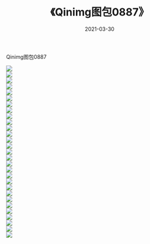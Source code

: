 ﻿---
layout: post
title:  《Qinimg图包0887》
date:   2021-03-30
img: http://imgx.orgx.ga/Qinimg图包/Qinimg图包0887/000.jpg
categories: [美女, 清纯, 唯美]
---

Qinimg图包0887

 ![](http://imgx.orgx.ga/Qinimg图包/Qinimg图包0887/001.jpg) <br>![](http://imgx.orgx.ga/Qinimg图包/Qinimg图包0887/002.jpg) <br>![](http://imgx.orgx.ga/Qinimg图包/Qinimg图包0887/003.jpg) <br>![](http://imgx.orgx.ga/Qinimg图包/Qinimg图包0887/004.jpg) <br>![](http://imgx.orgx.ga/Qinimg图包/Qinimg图包0887/005.jpg) <br>![](http://imgx.orgx.ga/Qinimg图包/Qinimg图包0887/006.jpg) <br>![](http://imgx.orgx.ga/Qinimg图包/Qinimg图包0887/007.jpg) <br>![](http://imgx.orgx.ga/Qinimg图包/Qinimg图包0887/008.jpg) <br>![](http://imgx.orgx.ga/Qinimg图包/Qinimg图包0887/009.jpg) <br>![](http://imgx.orgx.ga/Qinimg图包/Qinimg图包0887/010.jpg) <br>![](http://imgx.orgx.ga/Qinimg图包/Qinimg图包0887/011.jpg) <br>![](http://imgx.orgx.ga/Qinimg图包/Qinimg图包0887/012.jpg) <br>![](http://imgx.orgx.ga/Qinimg图包/Qinimg图包0887/013.jpg) <br>![](http://imgx.orgx.ga/Qinimg图包/Qinimg图包0887/014.jpg) <br>![](http://imgx.orgx.ga/Qinimg图包/Qinimg图包0887/015.jpg) <br>![](http://imgx.orgx.ga/Qinimg图包/Qinimg图包0887/016.jpg) <br>![](http://imgx.orgx.ga/Qinimg图包/Qinimg图包0887/017.jpg) <br>![](http://imgx.orgx.ga/Qinimg图包/Qinimg图包0887/018.jpg) <br>![](http://imgx.orgx.ga/Qinimg图包/Qinimg图包0887/019.jpg) <br>![](http://imgx.orgx.ga/Qinimg图包/Qinimg图包0887/020.jpg) <br>![](http://imgx.orgx.ga/Qinimg图包/Qinimg图包0887/021.jpg) <br>![](http://imgx.orgx.ga/Qinimg图包/Qinimg图包0887/022.jpg) <br>![](http://imgx.orgx.ga/Qinimg图包/Qinimg图包0887/023.jpg) <br>![](http://imgx.orgx.ga/Qinimg图包/Qinimg图包0887/024.jpg) <br>![](http://imgx.orgx.ga/Qinimg图包/Qinimg图包0887/025.jpg) <br>![](http://imgx.orgx.ga/Qinimg图包/Qinimg图包0887/026.jpg) <br>![](http://imgx.orgx.ga/Qinimg图包/Qinimg图包0887/027.jpg) <br>![](http://imgx.orgx.ga/Qinimg图包/Qinimg图包0887/028.jpg) <br>![](http://imgx.orgx.ga/Qinimg图包/Qinimg图包0887/029.jpg) <br>